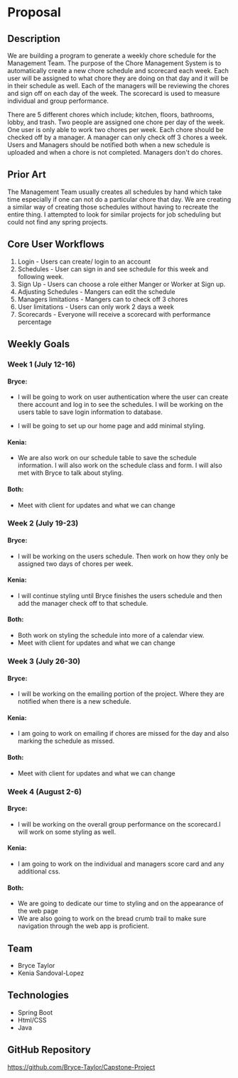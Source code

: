 # Proposal
## Description
We are building a program to generate a weekly chore schedule for the Management Team. The purpose of the Chore Management System is to automatically create a new chore schedule and scorecard each week. Each user will be assigned to what chore they are doing on that day and it will be in their schedule as well. Each of the managers will be reviewing the chores and sign off on each day of the week. The scorecard is used to measure individual and group performance. 

There are 5 different chores which include; kitchen, floors, bathrooms, lobby, and trash. Two people are assigned one chore per day of the week. One user is only able to work two chores per week. Each chore should be checked off by a manager. A manager can only check off 3 chores a week. Users and Managers should be notified both when a new schedule is uploaded and when a chore is not completed. Managers don't do chores.

## Prior Art
The Management Team usually creates all schedules by hand which take time especially if one can 
not do a particular chore that day. We are creating a similar way of creating those schedules 
without having to recreate the entire thing. I attempted to look for similar projects for job scheduling but could 
not find any spring projects.
## Core User Workflows
1. Login - Users can create/ login to an account
2. Schedules -  User can sign in and see schedule for this week and following week.
3. Sign Up - Users can choose a role either Manger or Worker at Sign up.
4. Adjusting Schedules - Mangers can edit the schedule
5. Managers limitations - Mangers can to check off 3 chores
6. User limitations - Users can only work 2 days a week
7. Scorecards - Everyone will receive a scorecard with performance percentage
## Weekly Goals
### Week 1 (July 12-16)
#### Bryce:
- I will be going to work on user authentication where the user can create there account 
  and log in to see the schedules. I will be working on the users table to save login information to database.
  
- I will be going to set up our home page and add minimal styling.

#### Kenia:
- We are also work on our schedule table to save the schedule information. I will also work on the schedule class and
form. I will also met with Bryce to talk about styling.
#### Both:
- Meet with client for updates and what we can change 

### Week 2 (July 19-23)
#### Bryce:
- I will be working on the users schedule. Then work on how they only be assigned two days of chores per week.
#### Kenia: 
- I will continue styling until Bryce finishes the users schedule and then add the manager check off to that schedule.

#### Both:
- Both work on styling the schedule into more of a calendar view.
- Meet with client for updates and what we can change

### Week 3 (July 26-30)

#### Bryce: 
- I will be working on the emailing portion of the project. Where they are notified when there is a new schedule.
#### Kenia: 
- I am going to work on emailing if chores are missed for the day and also marking the schedule as missed.

#### Both:
- Meet with client for updates and what we can change

### Week 4 (August 2-6)
#### Bryce:
- I will be working on the overall group performance on the scorecard.I will work on some styling as well.
#### Kenia: 
- I am going to work on the individual and managers score card and any additional css.
#### Both:
- We are going to dedicate our time to styling and on the appearance of the web page
- We are also going to work on the bread crumb trail to make sure navigation through the 
web app is proficient. 
  
## Team
- Bryce Taylor
- Kenia Sandoval-Lopez

## Technologies
- Spring Boot
- Html/CSS
- Java

## GitHub Repository 
https://github.com/Bryce-Taylor/Capstone-Project
